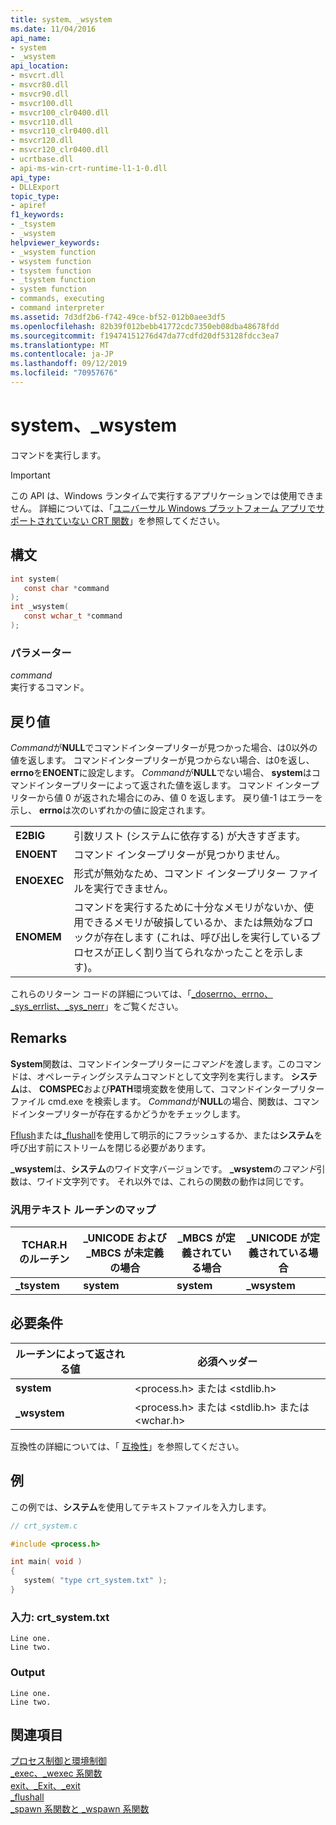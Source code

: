 ```yaml
---
title: system、_wsystem
ms.date: 11/04/2016
api_name:
- system
- _wsystem
api_location:
- msvcrt.dll
- msvcr80.dll
- msvcr90.dll
- msvcr100.dll
- msvcr100_clr0400.dll
- msvcr110.dll
- msvcr110_clr0400.dll
- msvcr120.dll
- msvcr120_clr0400.dll
- ucrtbase.dll
- api-ms-win-crt-runtime-l1-1-0.dll
api_type:
- DLLExport
topic_type:
- apiref
f1_keywords:
- _tsystem
- _wsystem
helpviewer_keywords:
- _wsystem function
- wsystem function
- tsystem function
- _tsystem function
- system function
- commands, executing
- command interpreter
ms.assetid: 7d3df2b6-f742-49ce-bf52-012b0aee3df5
ms.openlocfilehash: 82b39f012bebb41772cdc7350eb08dba48678fdd
ms.sourcegitcommit: f19474151276d47da77cdfd20df53128fdcc3ea7
ms.translationtype: MT
ms.contentlocale: ja-JP
ms.lasthandoff: 09/12/2019
ms.locfileid: "70957676"
---
```

# <a name="system-_wsystem"></a>system、_wsystem

コマンドを実行します。

> [!IMPORTANT]
> この API は、Windows ランタイムで実行するアプリケーションでは使用できません。 詳細については、「[ユニバーサル Windows プラットフォーム アプリでサポートされていない CRT 関数](../../cppcx/crt-functions-not-supported-in-universal-windows-platform-apps.md)」を参照してください。

## <a name="syntax"></a>構文

```C
int system(
   const char *command
);
int _wsystem(
   const wchar_t *command
);
```

### <a name="parameters"></a>パラメーター

*command*<br/>
実行するコマンド。

## <a name="return-value"></a>戻り値

*Command*が**NULL**でコマンドインタープリターが見つかった場合、は0以外の値を返します。 コマンドインタープリターが見つからない場合、は0を返し、 **errno**を**ENOENT**に設定します。 *Command*が**NULL**でない場合、 **system**はコマンドインタープリターによって返された値を返します。 コマンド インタープリターから値 0 が返された場合にのみ、値 0 を返します。 戻り値-1 はエラーを示し、 **errno**は次のいずれかの値に設定されます。

|||
|-|-|
| **E2BIG** | 引数リスト (システムに依存する) が大きすぎます。 |
| **ENOENT** | コマンド インタープリターが見つかりません。 |
| **ENOEXEC** | 形式が無効なため、コマンド インタープリター ファイルを実行できません。 |
| **ENOMEM** | コマンドを実行するために十分なメモリがないか、使用できるメモリが破損しているか、または無効なブロックが存在します (これは、呼び出しを実行しているプロセスが正しく割り当てられなかったことを示します)。 |

これらのリターン コードの詳細については、「[_doserrno、errno、_sys_errlist、_sys_nerr](../../c-runtime-library/errno-doserrno-sys-errlist-and-sys-nerr.md)」をご覧ください。

## <a name="remarks"></a>Remarks

**System**関数は、コマンドインタープリターに*コマンド*を渡します。このコマンドは、オペレーティングシステムコマンドとして文字列を実行します。 **システム**は、 **COMSPEC**および**PATH**環境変数を使用して、コマンドインタープリターファイル cmd.exe を検索します。 *Command*が**NULL**の場合、関数は、コマンドインタープリターが存在するかどうかをチェックします。

[Fflush](fflush.md)または[_flushall](flushall.md)を使用して明示的にフラッシュするか、または**システム**を呼び出す前にストリームを閉じる必要があります。

**_wsystem**は、**システム**のワイド文字バージョンです。 **_wsystem**の*コマンド*引数は、ワイド文字列です。 それ以外では、これらの関数の動作は同じです。

### <a name="generic-text-routine-mappings"></a>汎用テキスト ルーチンのマップ

|TCHAR.H のルーチン|_UNICODE および _MBCS が未定義の場合|_MBCS が定義されている場合|_UNICODE が定義されている場合|
|---------------------|------------------------------------|--------------------|-----------------------|
|**_tsystem**|**system**|**system**|**_wsystem**|

## <a name="requirements"></a>必要条件

|ルーチンによって返される値|必須ヘッダー|
|-------------|---------------------|
|**system**|\<process.h> または \<stdlib.h>|
|**_wsystem**|\<process.h> または \<stdlib.h> または \<wchar.h>|

互換性の詳細については、「 [互換性](../../c-runtime-library/compatibility.md)」を参照してください。

## <a name="example"></a>例

この例では、**システム**を使用してテキストファイルを入力します。

```C
// crt_system.c

#include <process.h>

int main( void )
{
   system( "type crt_system.txt" );
}
```

### <a name="input-crt_systemtxt"></a>入力: crt_system.txt

```Input
Line one.
Line two.
```

### <a name="output"></a>Output

```Output
Line one.
Line two.
```

## <a name="see-also"></a>関連項目

[プロセス制御と環境制御](../../c-runtime-library/process-and-environment-control.md)<br/>
[_exec、_wexec 系関数](../../c-runtime-library/exec-wexec-functions.md)<br/>
[exit、_Exit、_exit](exit-exit-exit.md)<br/>
[_flushall](flushall.md)<br/>
[_spawn 系関数と _wspawn 系関数](../../c-runtime-library/spawn-wspawn-functions.md)<br/>
